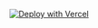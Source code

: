 [![Deploy with Vercel](https://vercel.com/button)](https://vercel.com/new/clone?repository-url=https://github.com/u40596536-ship-it/my-chat-app&env=GEMINI_API_KEY)
